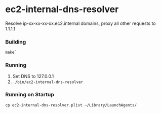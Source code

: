 # ec2-internal-dns-resolver

Resolve ip-xx-xx-xx-xx.ec2.internal domains, proxy all other requests to 1.1.1.1

### Building
```
make`
```

### Running
1) Set DNS to 127.0.0.1
1) `./bin/ec2-internal-dns-resolver`

### Running on Startup
`cp ec2-internal-dns-resolver.plist ~/Library/LaunchAgents/`
